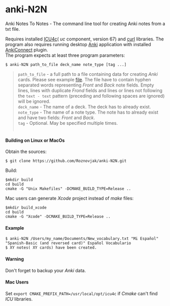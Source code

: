 # anki-N2N
Anki Notes To Notes - The command line tool for creating Anki notes from a txt file.

Requires installed [ICU4c](http://site.icu-project.org/home)( *uc* component, version 67) and [curl](https://curl.haxx.se/libcurl/) libraries. The program also requires running desktop [Anki](https://apps.ankiweb.net/) application with installed [AnkiConnect](https://ankiweb.net/shared/info/2055492159) plugin. <br />
The program expects at least three program parameters:
```
$ anki-N2N path_to_file deck_name note_type [tag ...]
```
> `path_to_file` - a full path to a file containing data for creating *Anki* cards. Please see example [file](https://github.com/Roznovjak/anki-N2N/blob/master/example_note_file.txt). The file have to contain hyphen separated words representing *Front* and *Back* note fields. Empty lines, lines with duplicate *Frond* fields and lines or lines not following the `text - text` pattern (preceding and following spaces are ignored) will be ignored. <br />
> `deck_name` - The name of a deck. The deck has to already exist. <br />
> `note_type` - The name of a note type. The note has to already exist and have two fields: *Front* and *Back*. <br />
> `tag` - Optional. May be specified multiple times. <br /> <br />

#### Building on Linux or MacOs
Obtain the sources:
```
$ git clone https://github.com/Roznovjak/anki-N2N.git
```
Build:
```
$mkdir build
cd build
cmake -G "Unix Makefiles" -DCMAKE_BUILD_TYPE=Release ..
```
Mac users can generate *Xcode* project instead of *make* files:
```
$mkdir build_xcode
cd build
cmake -G "Xcode" -DCMAKE_BUILD_TYPE=Release ..
```

#### Example
```
$ anki-N2N /Users/my_name/Documents/New_vocabulary.txt "Mi Español" "Spanish-Basic (and reversed card)" Español Vocabulario
$ XY notes( XY cards) have been created.
```
#### Warning
Don't forget to backup your *Anki* data.

#### Mac Users
Set `export CMAKE_PREFIX_PATH=/usr/local/opt/icu4c` if *Cmake* can't find *ICU* libraries.
